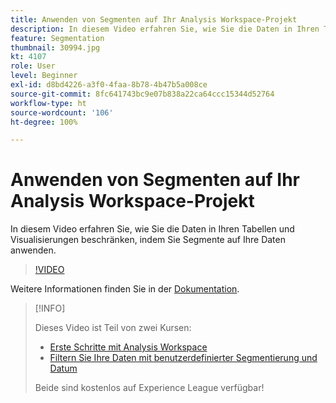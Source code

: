 ```yaml
---
title: Anwenden von Segmenten auf Ihr Analysis Workspace-Projekt
description: In diesem Video erfahren Sie, wie Sie die Daten in Ihren Tabellen und Visualisierungen beschränken, indem Sie Segmente auf Ihre Daten anwenden.
feature: Segmentation
thumbnail: 30994.jpg
kt: 4107
role: User
level: Beginner
exl-id: d8bd4226-a3f0-4faa-8b78-4b47b5a008ce
source-git-commit: 8fc641743bc9e07b838a22ca64ccc15344d52764
workflow-type: ht
source-wordcount: '106'
ht-degree: 100%

---
```


# Anwenden von Segmenten auf Ihr Analysis Workspace-Projekt

In diesem Video erfahren Sie, wie Sie die Daten in Ihren Tabellen und Visualisierungen beschränken, indem Sie Segmente auf Ihre Daten anwenden.

>[!VIDEO](https://video.tv.adobe.com/v/30994/?quality=12&learn=on)

Weitere Informationen finden Sie in der [Dokumentation](https://experienceleague.adobe.com/docs/analytics/components/segmentation/segmentation-workflow/t-seg-apply.html?lang=de).

>[!INFO]
>
> Dieses Video ist Teil von zwei Kursen:
> * [Erste Schritte mit Analysis Workspace](https://experienceleague.adobe.com/?recommended=Analytics-U-1-2020.1.workspace&amp;lang=de)
> * [Filtern Sie Ihre Daten mit benutzerdefinierter Segmentierung und Datum](https://experienceleague.adobe.com/?recommended=Analytics-U-1-2021.1.filterdata&amp;lang=de)
>
> Beide sind kostenlos auf Experience League verfügbar!

